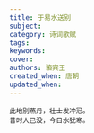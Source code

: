 ```yaml
---
title: 于易水送别
subject: 
category: 诗词歌赋
tags: 
keywords: 
cover: 
authors: 骆宾王
created_when: 唐朝
updated_when: 
---
```


```
此地别燕丹，壮士发冲冠。
昔时人已没，今日水犹寒。
```
